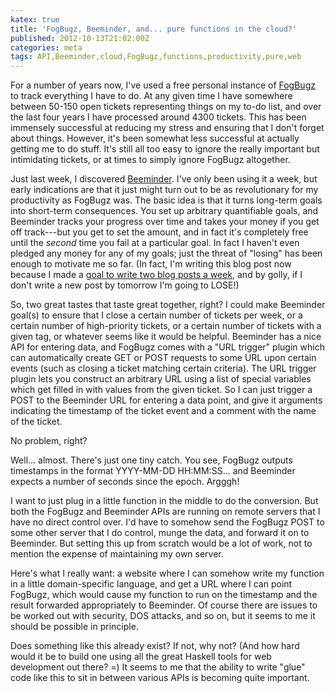 ```yaml
---
katex: true
title: 'FogBugz, Beeminder, and... pure functions in the cloud?'
published: 2012-10-13T21:02:00Z
categories: meta
tags: API,Beeminder,cloud,FogBugz,functions,productivity,pure,web
---
```


For a number of years now, I've used a free personal instance of <a href="http://www.fogcreek.com/fogbugz/" title="FogBugz">FogBugz</a> to track everything I have to do.  At any given time I have somewhere between 50-150 open tickets representing things on my to-do list, and over the last four years I have processed around 4300 tickets.  This has been immensely successful at reducing my stress and ensuring that I don't forget about things.  However, it's been somewhat less successful at actually getting me to do stuff.  It's still all too easy to ignore the really important but intimidating tickets, or at times to simply ignore FogBugz altogether.

Just last week, I discovered <a href="https://www.beeminder.com/" title="Beeminder">Beeminder</a>.  I've only been using it a week, but early indications are that it just might turn out to be as revolutionary for my productivity as FogBugz was.  The basic idea is that it turns long-term goals into short-term consequences.  You set up arbitrary quantifiable goals, and Beeminder tracks your progress over time and takes your money if you get off track---but you get to set the amount, and in fact it's completely free until the <i>second</i> time you fail at a particular goal. In fact I haven't even pledged any money for any of my goals; just the threat of "losing" has been enough to motivate me so far. (In fact, I'm writing this blog post now because I made a <a href="https://www.beeminder.com/byorgey/goals/blogging">goal to write two blog posts a week</a>, and by golly, if I don't write a new post by tomorrow I'm going to LOSE!)

So, two great tastes that taste great together, right?  I could make Beeminder goal(s) to ensure that I close a certain number of tickets per week, or a certain number of high-priority tickets, or a certain number of tickets with a given tag, or whatever seems like it would be helpful.  Beeminder has a nice API for entering data, and FogBugz comes with a "URL trigger" plugin which can automatically create GET or POST requests to some URL upon certain events (such as closing a ticket matching certain criteria).  The URL trigger plugin lets you construct an arbitrary URL using a list of special variables which get filled in with values from the given ticket.  So I can just trigger a POST to the Beeminder URL for entering a data point, and give it arguments indicating the timestamp of the ticket event and a comment with the name of the ticket.  

No problem, right?

Well... almost.  There's just one tiny catch.  You see, FogBugz outputs timestamps in the format  YYYY-MM-DD HH:MM:SS... and Beeminder expects a number of seconds since the epoch.  Argggh!

I want to just plug in a little function in the middle to do the conversion.  But both the FogBugz and Beeminder APIs are running on remote servers that I have no direct control over.  I'd have to somehow send the FogBugz POST to some other server that I do control, munge the data, and forward it on to Beeminder.  But setting this up from scratch would be a lot of work, not to mention the expense of maintaining my own server.

Here's what I really want: a website where I can somehow write my function in a little domain-specific language, and get a URL where I can point FogBugz, which would cause my function to run on the timestamp and the result forwarded appropriately to Beeminder.  Of course there are issues to be worked out with security, DOS attacks, and so on, but it seems to me it should be possible in principle.

Does something like this already exist?  If not, why not?  (And how hard would it be to build one using all the great Haskell tools for web development out there? =)  It seems to me that the ability to write "glue" code like this to sit in between various APIs is becoming quite important.

